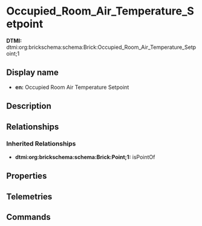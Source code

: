 # Occupied_Room_Air_Temperature_Setpoint
**DTMI:** dtmi:org:brickschema:schema:Brick:Occupied_Room_Air_Temperature_Setpoint;1
## Display name
- **en:** Occupied Room Air Temperature Setpoint
## Description
## Relationships
### Inherited Relationships
* **dtmi:org:brickschema:schema:Brick:Point;1:** isPointOf
## Properties
## Telemetries
## Commands
